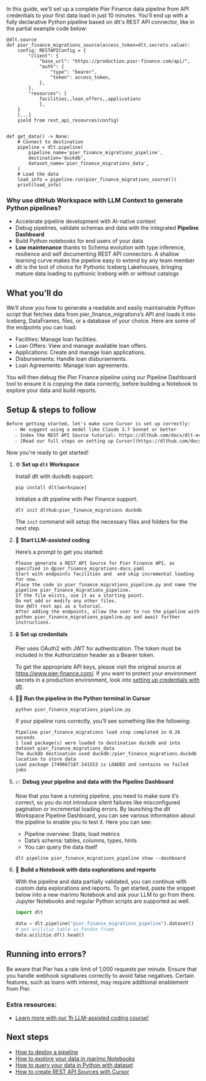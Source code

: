 In this guide, we'll set up a complete Pier Finance data pipeline from API credentials to your first data load in just 10 minutes. You'll end up with a fully declarative Python pipeline based on dlt's REST API connector, like in the partial example code below:

```python-outcome
@dlt.source
def pier_finance_migrations_source(access_token=dlt.secrets.value):
    config: RESTAPIConfig = {
        "client": {
            "base_url": "https://production.pier-finance.com/api/",
            "auth": {
                "type": "bearer",
                "token": access_token,
            },
        },
        "resources": [
            facilities,,loan_offers,,applications
            ],
    }
    [...]
    yield from rest_api_resources(config)


def get_data() -> None:
    # Connect to destination
    pipeline = dlt.pipeline(
        pipeline_name='pier_finance_migrations_pipeline',
        destination='duckdb',
        dataset_name='pier_finance_migrations_data', 
    )
    # Load the data
    load_info = pipeline.run(pier_finance_migrations_source())
    print(load_info) 
```

### Why use dltHub Workspace with LLM Context to generate Python pipelines?

- Accelerate pipeline development with AI-native context
- Debug pipelines, validate schemas and data with the integrated **Pipeline Dashboard**
- Build Python notebooks for end users of your data
- **Low maintenance** thanks to Schema evolution with type inference, resilience and self documenting REST API connectors. A shallow learning curve makes the pipeline easy to extend by any team member
- dlt is the tool of choice for Pythonic Iceberg Lakehouses, bringing mature data loading to pythonic Iceberg with or without catalogs

## What you’ll do

We’ll show you how to generate a readable and easily maintainable Python script that fetches data from pier_finance_migrations’s API and loads it into Iceberg, DataFrames, files, or a database of your choice. Here are some of the endpoints you can load:

- Facilities: Manage loan facilities.
- Loan Offers: View and manage available loan offers.
- Applications: Create and manage loan applications.
- Disbursements: Handle loan disbursements.
- Loan Agreements: Manage loan agreements.

You will then debug the Pier Finance pipeline using our Pipeline Dashboard tool to ensure it is copying the data correctly, before building a Notebook to explore your data and build reports.

## Setup & steps to follow

```default
Before getting started, let's make sure Cursor is set up correctly:
   - We suggest using a model like Claude 3.7 Sonnet or better
   - Index the REST API Source tutorial: https://dlthub.com/docs/dlt-ecosystem/verified-sources/rest_api/ and add it to context as **@dlt rest api**
   - [Read our full steps on setting up Cursor](https://dlthub.com/docs/dlt-ecosystem/llm-tooling/cursor-restapi#23-configuring-cursor-with-documentation)
```

Now you're ready to get started!

1. ⚙️ **Set up `dlt` Workspace**
    
    Install dlt with duckdb support:
    ```shell
    pip install dlt[workspace]
    ```

    Initialize a dlt pipeline with Pier Finance support.
    ```shell
    dlt init dlthub:pier_finance_migrations duckdb
    ```

    The `init` command will setup the necessary files and folders for the next step.
    
2. 🤠 **Start LLM-assisted coding**
    
    Here’s a prompt to get you started:
    
    ```prompt
    Please generate a REST API Source for Pier Finance API, as specified in @pier_finance_migrations-docs.yaml 
    Start with endpoints facilities and  and skip incremental loading for now. 
    Place the code in pier_finance_migrations_pipeline.py and name the pipeline pier_finance_migrations_pipeline. 
    If the file exists, use it as a starting point. 
    Do not add or modify any other files. 
    Use @dlt rest api as a tutorial. 
    After adding the endpoints, allow the user to run the pipeline with python pier_finance_migrations_pipeline.py and await further instructions.
    ```

    
3. 🔒 **Set up credentials** 
    
    Pier uses OAuth2 with JWT for authentication. The token must be included in the Authorization header as a Bearer token.
    
    To get the appropriate API keys, please visit the original source at https://www.pier-finance.com/.
    If you want to protect your environment secrets in a production environment, look into [setting up credentials with dlt](https://dlthub.com/docs/walkthroughs/add_credentials).
    
4. 🏃‍♀️ **Run the pipeline in the Python terminal in Cursor**
    
    ```shell
    python pier_finance_migrations_pipeline.py
    ```
    
    If your pipeline runs correctly, you’ll see something like the following:
    
    ```shell
    Pipeline pier_finance_migrations load step completed in 0.26 seconds
    1 load package(s) were loaded to destination duckdb and into dataset pier_finance_migrations_data
    The duckdb destination used duckdb:/pier_finance_migrations.duckdb location to store data
    Load package 1749667187.541553 is LOADED and contains no failed jobs
    ```
    
5. 📈 **Debug your pipeline and data with the Pipeline Dashboard**

    Now that you have a running pipeline, you need to make sure it’s correct, so you do not introduce silent failures like misconfigured pagination or incremental loading errors. By launching the dlt Workspace Pipeline Dashboard, you can see various information about the pipeline to enable you to test it. Here you can see:
    - Pipeline overview: State, load metrics
    - Data’s schema: tables, columns, types, hints
    - You can query the data itself
    
    ```shell
    dlt pipeline pier_finance_migrations_pipeline show --dashboard
    ```
    
6. 🐍 **Build a Notebook with data explorations and reports**

    With the pipeline and data partially validated, you can continue with custom data explorations and reports. To get started, paste the snippet below into a new marimo Notebook and ask your LLM to go from there. Jupyter Notebooks and regular Python scripts are supported as well.

    
    ```python
    import dlt

   data = dlt.pipeline("pier_finance_migrations_pipeline").dataset()
   # get acilitie table as Pandas frame
   data.acilitie.df().head()
    ```

## Running into errors?

Be aware that Pier has a rate limit of 1,000 requests per minute. Ensure that you handle webhook signatures correctly to avoid false negatives. Certain features, such as loans with interest, may require additional enablement from Pier.

### Extra resources:

- [Learn more with our 1h LLM-assisted coding course!](https://www.youtube.com/watch?v=GGid70rnJuM)

## Next steps

- [How to deploy a pipeline](https://dlthub.com/docs/walkthroughs/deploy-a-pipeline)
- [How to explore your data in marimo Notebooks](https://dlthub.com/docs/general-usage/dataset-access/marimo)
- [How to query your data in Python with dataset](https://dlthub.com/docs/general-usage/dataset-access/dataset)
- [How to create REST API Sources with Cursor](https://dlthub.com/docs/dlt-ecosystem/llm-tooling/cursor-restapi)